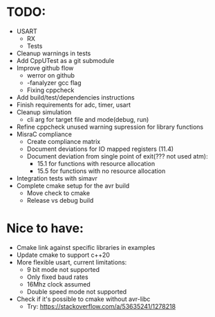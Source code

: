 # TODO:
* USART
  * RX
  * Tests
* Cleanup warnings in tests
* Add CppUTest as a git submodule
* Improve github flow
  * werror on github
  * -fanalyzer gcc flag
  * Fixing cppcheck
* Add build/test/dependencies instructions
* Finish requirements for adc, timer, usart
* Cleanup simulation
  * cli arg for target file and mode(debug, run)
* Refine cppcheck unused warning supression for library functions
* MisraC compliance
  * Create compliance matrix
  * Document deviations for IO mapped registers (11.4)
  * Document deviation from single point of exit(??? not used atm):
    * 15.1 for functions with resource allocation
    * 15.5 for functions with no resource allocation
* Integration tests with simavr
* Complete cmake setup for the avr build
  * Move check to cmake
  * Release vs debug build

# Nice to have:
* Cmake link against specific libraries in examples
* Update cmake to support c++20
* More flexible usart, current limitations:
  * 9 bit mode not supported
  * Only fixed baud rates
  * 16Mhz clock assumed
  * Double speed mode not supported
* Check if it's possible to cmake without avr-libc
  * Try: https://stackoverflow.com/a/53635241/1278218
